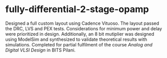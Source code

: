 # fully-differential-2-stage-opamp

Designed a full custom layout using Cadence Vituoso. The layout passed the DRC, LVS and PEX tests. Considerations for minimum power and delay were prioritized in design. Additionally, an 8 bit mutiplier was designed using ModelSim and synthesized to validate theoretical results with simulations. Completed for partial fulfilment of the course *Analog and Digital VLSI Design* in BITS Pilani.

